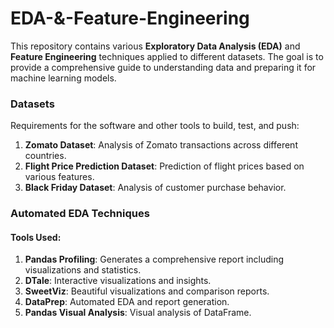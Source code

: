 # **EDA-&-Feature-Engineering**

This repository contains various **Exploratory Data Analysis (EDA)** and **Feature Engineering** techniques applied to different datasets. The goal is to provide a comprehensive guide to understanding data and preparing it for machine learning models.

### **Datasets**

Requirements for the software and other tools to build, test, and push:

1. **Zomato Dataset**: Analysis of Zomato transactions across different countries.
2. **Flight Price Prediction Dataset**: Prediction of flight prices based on various features.
3. **Black Friday Dataset**: Analysis of customer purchase behavior.

### **Automated EDA Techniques**

#### **Tools Used**:

1. **Pandas Profiling**:
   Generates a comprehensive report including visualizations and statistics.
2. **DTale**:
   Interactive visualizations and insights.
3. **SweetViz**:
   Beautiful visualizations and comparison reports.
4. **DataPrep**:
   Automated EDA and report generation.
5. **Pandas Visual Analysis**:
   Visual analysis of DataFrame.
